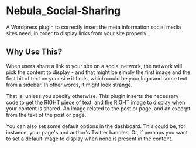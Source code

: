 # Nebula_Social-Sharing

A Wordpress plugin to correctly insert the meta information social media sites need, in order to display links from your site properly.

## Why Use This?
When users share a link to your site on a social network, the network will pick the content to display - and that might be simply the first image and the first bit of text on your site it finds, which could be your logo and some text from a sidebar. In other words, it might look strange.

That is, unless you specify otherwise. This plugin inserts the necessary code to get the RIGHT piece of text, and the RIGHT image to display when your content is shared. An image related to the post or page, and an excerpt from the text of the post or page.

You can also set some default options in the dashboard. This could be, for instance, your page's and author's Twitter handles. Or, if perhaps you want to set a default image to display when none is present in the content.
